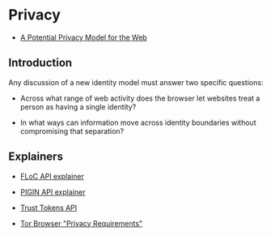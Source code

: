# Privacy


* [A Potential Privacy Model for the Web](https://github.com/michaelkleber/privacy-model)


## Introduction

Any discussion of a new identity model must answer two specific questions:

  * Across what range of web activity does the browser let websites treat a person as having a single identity?

  * In what ways can information move across identity boundaries without compromising that separation?


## Explainers

* [FLoC API explainer](https://github.com/jkarlin/floc)

* [PIGIN API explainer](https://github.com/michaelkleber/pigin)

* [Trust Tokens API](https://github.com/dvorak42/trust-token-api)

* [Tor Browser "Privacy Requirements"](https://2019.www.torproject.org/projects/torbrowser/design/#privacy
)

